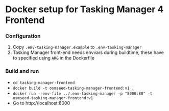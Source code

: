 # Docker setup for Tasking Manager 4 Frontend

### Configuration
1. Copy `.env-tasking-manager.example` to `.env-tasking-manager`
2. Tasking Manager front-end needs envvars during buildtime, these have to specified using `ARG` in the Dockerfile


### Build and run
* `cd tasking-manager-frontend`
* `docker build -t osmseed-tasking-manager-frontend:v1 .`
* `docker run --env-file ../.env-tasking-manager -p "8000:80" -t osmseed-tasking-manager-frontend:v1`
* Go to http://localhost:8000